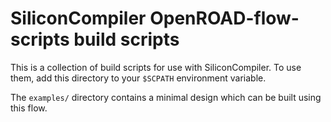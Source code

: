 # SiliconCompiler OpenROAD-flow-scripts build scripts

This is a collection of build scripts for use with SiliconCompiler. To use them, add this directory to your `$SCPATH` environment variable.

The `examples/` directory contains a minimal design which can be built using this flow.

